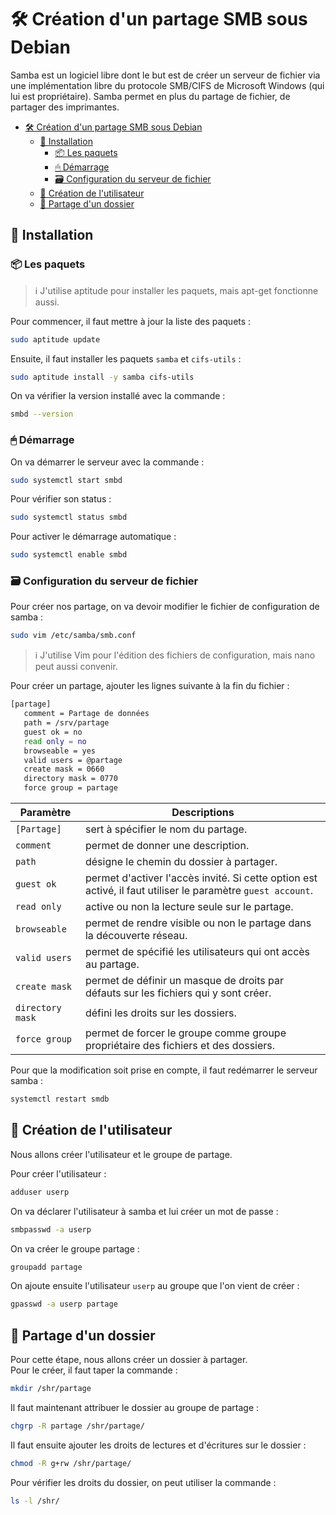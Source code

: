 # 🛠 Création d'un partage SMB sous Debian

Samba est un logiciel libre dont le but est de créer un serveur de fichier via une implémentation libre du protocole SMB/CIFS de Microsoft Windows (qui lui est propriétaire). Samba permet en plus du partage de fichier, de partager des imprimantes.

- [🛠 Création d'un partage SMB sous Debian](#-création-dun-partage-smb-sous-debian)
  - [💽 Installation](#-installation)
    - [📦 Les paquets](#-les-paquets)
    - [🖱 Démarrage](#-démarrage)
    - [🗃 Configuration du serveur de fichier](#-configuration-du-serveur-de-fichier)
  - [👤 Création de l'utilisateur](#-création-de-lutilisateur)
  - [📁 Partage d'un dossier](#-partage-dun-dossier)

## 💽 Installation

### 📦 Les paquets

> ℹ️ J'utilise aptitude pour installer les paquets, mais apt-get fonctionne aussi.

Pour commencer, il faut mettre à jour la liste des paquets :

```bash
sudo aptitude update
```

Ensuite, il faut installer les paquets `samba` et `cifs-utils` :

```bash
sudo aptitude install -y samba cifs-utils
```

On va vérifier la version installé avec la commande :

```bash
smbd --version
```

### 🖱 Démarrage

On va démarrer le serveur avec la commande :

```bash
sudo systemctl start smbd
```

Pour vérifier son status :

```bash
sudo systemctl status smbd
```

Pour activer le démarrage automatique :

```bash
sudo systemctl enable smbd
```

### 🗃 Configuration du serveur de fichier

Pour créer nos partage, on va devoir modifier le fichier de configuration de samba :

```bash
sudo vim /etc/samba/smb.conf
```

> ℹ️ J'utilise Vim pour l'édition des fichiers de configuration, mais nano peut aussi convenir.

Pour créer un partage, ajouter les lignes suivante à la fin du fichier :

```bash
[partage]
   comment = Partage de données
   path = /srv/partage
   guest ok = no
   read only = no
   browseable = yes
   valid users = @partage
   create mask = 0660
   directory mask = 0770
   force group = partage
```

|     Paramètre    |                                                 Descriptions                                                |
| ---------------- | ----------------------------------------------------------------------------------------------------------- |
| `[Partage]`      | sert à spécifier le nom du partage.                                                                         |
| `comment`        | permet de donner une description.                                                                           |
| `path`           | désigne le chemin du dossier à partager.                                                                    |
| `guest ok`       | permet d'activer l'accès invité. Si cette option est activé, il faut utiliser le paramètre `guest account`. |
| `read only`      | active ou non la lecture seule sur le partage.                                                              |
| `browseable`     | permet de rendre visible ou non le partage dans la découverte réseau.                                       |
| `valid users`    | permet de spécifié les utilisateurs qui ont accès au partage.                                               |
| `create mask`    | permet de définir un masque de droits par défauts sur les fichiers qui y sont créer.                        |
| `directory mask` | défini les droits sur les dossiers.                                                                         |
| `force group`    | permet de forcer le groupe comme groupe propriétaire des fichiers et des dossiers.                          |

Pour que la modification soit prise en compte, il faut redémarrer le serveur samba :

```bash
systemctl restart smdb
```

## 👤 Création de l'utilisateur

Nous allons créer l'utilisateur et le groupe de partage.

Pour créer l'utilisateur :

```bash
adduser userp
```

On va déclarer l'utilisateur à samba et lui créer un mot de passe :

```bash
smbpasswd -a userp
```

On va créer le groupe partage :

```bash
groupadd partage
```

On ajoute ensuite l'utilisateur `userp` au groupe que l'on vient de créer :

```bash
gpasswd -a userp partage
```

## 📁 Partage d'un dossier

Pour cette étape, nous allons créer un dossier à partager.  
Pour le créer, il faut taper la commande :  

```bash
mkdir /shr/partage
```

Il faut maintenant attribuer le dossier au groupe de partage :  

```bash
chgrp -R partage /shr/partage/
```

Il faut ensuite ajouter les droits de lectures et d'écritures sur le dossier :

```bash
chmod -R g+rw /shr/partage/
```

Pour vérifier les droits du dossier, on peut utiliser la commande :

```bash
ls -l /shr/
```

<!-- Insérer une image ici -->
